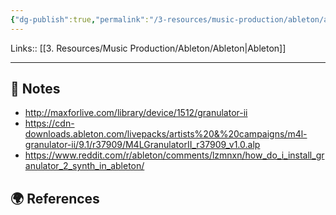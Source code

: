 ```yaml
---
{"dg-publish":true,"permalink":"/3-resources/music-production/ableton/ableton-granulator-m4-l/","tags":["type/note"]}
---
```


Links:: [[3. Resources/Music Production/Ableton/Ableton\|Ableton]]

---
## 📝 Notes


- http://maxforlive.com/library/device/1512/granulator-ii
- https://cdn-downloads.ableton.com/livepacks/artists%20&%20campaigns/m4l-granulator-ii/9.1/r37909/M4LGranulatorII_r37909_v1.0.alp
- https://www.reddit.com/r/ableton/comments/lzmnxn/how_do_i_install_granulator_2_synth_in_ableton/


## 🌍 References

